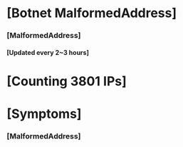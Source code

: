 # [Botnet MalformedAddress]
### [MalformedAddress]
#### [Updated every 2~3 hours]

# [Counting 3801 IPs]

# [Symptoms] 
###   [MalformedAddress]
